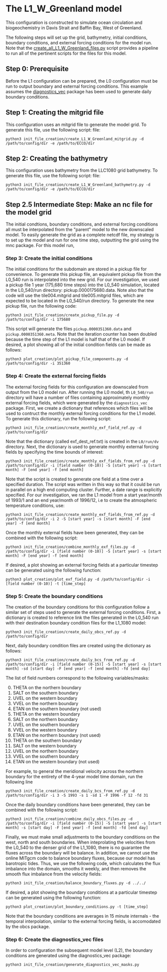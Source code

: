 # The L1_W_Greenland model

This configuration is constructed to simulate ocean circulation and biogeochemistry in Davis Strait and Baffin Bay, West of Greenland.

The following steps will set up the grid, bathymetry, initial conditions, boundary conditions, and external forcing conditions for the model run. Note that the [create_all_L1_W_Greenland_files.py](https://github.com/mhwood/downscale_ecco_v5_darwin/blob/main/L1/L1_W_Greenland/utils/init_file_creation/create_all_L1_W_Greenland_files.py) script provides a pipeline to run all of the pertinent scripts for the files for this model.

## Step 0: Prerequisite
Before the L1 configuration can be prepared, the L0 configuration must be run to output boundary and external forcing conditions. This example assumes the [diagnostics_vec](https://github.com/mhwood/diagnostics_vec) package has been used to generate daily boundary conditions.

## Step 1: Creating the mitgrid file
This configuration uses an mitgrid file to generate the model grid. To generate this file, use the following script:
file:
```
python3 init_file_creation/create_L1_W_Greenland_mitgrid.py -d /path/to/config/dir -e /path/to/ECCO/dir
```

## Step 2: Creating the bathymetry
This configuration uses bathymetry from the LLC1080 grid bathymetry. To generate this file, use the following script:
file:
```
python3 init_file_creation/create_L1_W_Greenland_bathymetry.py -d /path/to/config/dir -e /path/to/ECCO/dir
```

## Step 2.5 Intermediate Step: Make an nc file for the model grid
The initial condtions, boundary conditions, and external forcing conditions all must be interpolated from the "parent" model to the new downscaled model. To easily generate the grid as a complete netcdf file, my strategy is to set up the model and run for one time step, outputting the grid using the mnc package. For this model run, 

### Step 3: Create the initial conditions
The initial conditions for the subdomain are stored in a pickup file for convenience. To generate this pickup file, an equivalent pickup file from the L0_540 run is interpolated into the new grid. For our investigation, we used a pickup file 1 year (175,680 time steps) into the L0_540 simulation, located in the L0_540/run directory: pickup.0000175680.data. Note also that the code will use the tile004.mitgrid and tile005.mitgrid files, which are expected to be located in the L0_540/run directory. To generate the new pickup file, run the following code:
```
python3 init_file_creation/create_pickup_file.py -d /path/to/config/dir -i 175680
```
This script will generate the files ```pickup.0000351360.data``` and ```pickup.0000351360.meta```. Note that the iteration counter has been doubled because the time step of the L1 model is half that of the L0 model. If desired, a plot showing all of the initial condition fields can be made as follows:
```
python3 plot_creation/plot_pickup_file_components.py -d /path/to/config/dir -i 351360
```

### Step 4: Create the external forcing fields
The external forcing fields for this configuration are downscaled from output from the L0 model run. After running the L0 model, th `L0_540/run` directory will have a number of files containing approximately monthly external forcing fields, which were generated by the ```diagnostics_vec``` package. First, we create a dictionary that references which files will be used to contruct the monthly external forcing conditions for the L1 model. To generate this dictionary, run the following script:
```
python3 init_file_creation/create_monthly_exf_field_ref.py -d /path/to/config/dir
```
Note that the dictionary (called exf_dest_ref.txt) is created in the ```L0/run/dv``` directory. Next, the dictionary is used to generate monthly external forcing fields by specifying the time bounds of interest:
```
python3 init_file_creation/create_monthly_exf_fields_from_ref.py -d /path/to/config/dir -i [field number (0-10)] -S [start year] -s [start month] -F [end year] -f [end month]
```

Note that the script is created to generate one field at a time over a specified duration. The script was written in this way so that it could be run in parallel on a high end computing cluster. Further, a date range is explicitly specified. For our investigation, we ran the L1 model from a start year/month of 1993/1 and an end year/month of 1996/12, i.e to create the atmospheric temperature conditions, use:
```
python3 init_file_creation/create_monthly_exf_fields_from_ref.py -d /path/to/config/dir -i 2 -S [start year] -s [start month] -F [end year] -f [end month]
```
Once the monthly external fields have been generated, they can be combined with the following script:
```
python3 init_file_creation/combine_monthly_exf_files.py -d /path/to/config/dir -i [field number (0-10)] -S [start year] -s [start month] -F [end year] -f [end month]
```
If desired, a plot showing an external forcing fields at a particular timestep can be generated using the following function:
```
python3 plot_creation/plot_exf_field.py -d /path/to/config/dir -i [field number (0-10)] -t [time_step]
```


### Step 5: Create the boundary conditions
The creation of the boundary conditions for this configuration follow a similar set of steps used to generate the external forcing conditions. First, a dictionary is created to reference link the files generated in the L0_540 run with their destination boundary condition files for the L1_1080 model:
```
python3 init_file_creation/create_daily_obcs_ref.py -d /path/to/config/dir
```
Next, daily boundary condition files are created using the dictionary as follows:
```
python3 init_file_creation/create_daily_bcs_from_ref.py -d /path/to/config/dir -i [field number (0-15)] -S [start year] -s [start month] -sd [start day] -F [end year] -f [end month] -fd [end day]
```
The list of field numbers correspond to the following variables/masks:

0. THETA on the northern boundary
1. SALT on the southern boundary
2. UVEL on the western boundary
3. VVEL on the northern boundary
4. ETAN on the southern boundary   (not used)
5. THETA on the western boundary
6. SALT on the northern boundary
7. UVEL on the southern boundary
8. VVEL on the western boundary
9. ETAN on the northern boundary   (not used)
10. THETA on the southern boundary
11. SALT on the western boundary
12. UVEL on the northern boundary
13. VVEL on the southern boundary
14. ETAN on the western boundary   (not used)

For example, to general the meridional velocity across the northern boundary for the entirety of the 4-year model time domain, run the following line
```
python3 init_file_creation/create_daily_bcs_from_ref.py -d /path/to/config/dir -i 3 -S 1993 -s 1 -sd 1 -F 1996 -f 12 -fd 31
```
Once the daily boundary conditions have been generated, they can be combined with the following script:
```
python3 init_file_creation/combine_daily_obcs_files.py -d /path/to/config/dir -i [field number (0-15)] -S [start year] -s [start month] -s [start day] -F [end year] -f [end month] -fd [end day]
```
Finally, we must make small adjustments to the boundary conditions on the west, north and south boundaries. When inteprolating the velocities from the L0_540 to the denser grid of the L1_1080, there is no guarantee the fluxes across the boundary will be balance. In addition, we cannot use the online MITgcm code to balance boundary fluxes, because our model has barotropic tides. Thus, we use the following code, which calculates the flux imbalance into the domain, smooths it weekly, and then removes the smooth flux imbalance from the velocity fields:
```
python3 init_file_creation/balance_boundary_fluxes.py -d ../../
```

If desired, a plot showing the boundary conditions at a particular timestep can be generated using the following function:
```
python3 plot_creation/plot_boundary_conditions.py -t [time_step]
```
Note that the boundary conditions are averages in 15 minute internals - the temporal interpolation, similar to the external forcing fields, is accomodated by the obcs package.

### Step 6: Create the diagnostics_vec files
In order to configuration the subsequent model level (L2), the boundary conditions are generated using the diagnostics_vec package:
```
python3 init_file_creation/generate_diagnostics_vec_masks.py
```
